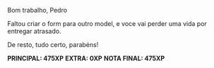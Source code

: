 Bom trabalho, Pedro

Faltou criar o form para outro model, e voce vai perder uma vida por entregar atrasado.

De resto, tudo certo, parabéns!

**PRINCIPAL: 475XP**
**EXTRA: 0XP**
**NOTA FINAL: 475XP**
